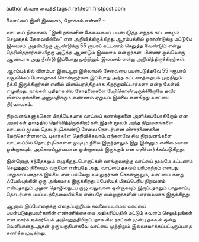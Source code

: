 author:ஸ்வரா வைத்தீ
tags:1
ref:tech.firstpost.com

#வாட்ஸப் இனி இலவசம், நோக்கம் என்ன? -

வாட்ஸப் நிர்வாகம் ‘’இனி தங்களின் சேவையைப் பயன்படுத்த எந்தக் கட்டணமும் செலுத்தத் தேவையில்லை” என அறிவித்திருக்கிறது.ஆரம்பத்தில் ஓராண்டுக்கு  மட்டுமே இலவசம் அதன்பிறகு ஆண்டுக்கு 55 ரூபாய் கட்டணம் செலுத்த வேண்டும் என்று தெரிவித்தார்கள்.பிறகு  அடுத்த ஆண்டும் இலவசம்  என்றார்கள். பின்னர்  ஒவ்வொரு ஆண்டாக அது நீண்டு இப்போது முற்றிலும் இலவசம் என்று அறிவித்திருக்கிறார்கள்.

ஆரம்பத்தில் விளம்பர இடையூறு இல்லாமல் சேவையை பயன்படுத்தவே 55 -ரூபாய் வசூலிக்கப் போவதாகச் சொன்னார்கள்.இப்போது அந்த கட்டணத்தையும் முற்றிலும் நீக்கி இருக்கிறார்கள் எனில் விளம்பரத்திற்காக திறந்துவிட்டார்களா என்ற கேள்வி எழுகிறது. நாங்கள் புதிதாக சில சோதனைகளை மேற்கொண்டிருக்கிறோமே தவிர விளம்பரங்களை அனுமதிக்கும் எண்ணம் ஏதுவும் இல்லை என்கிறது வாட்ஸப் நிர்வாவகம்.

நிறுவனங்களுக்கென பிரத்யேகமாக வாட்ஸப் கணக்குகளை அளிக்கப்போகிறோம் என அவர்கள் தளத்தில் தெரிவித்திருக்கிறார்கள்.இதன் மூலம் அந்த நிறுவனங்களை வாட்ஸப் மூலம் தொடர்புகொண்டு சேவை தொடர்பான விசாரணைகளை மேற்கொள்ளலாம், புகார்களை தெரிவிக்கலாம்.ஏற்கனவே சில நிறுவனங்களை வாட்ஸப்பில் தொடர்புகொள்ள முடியும் நிலை இருந்தாலும் இது இன்னும் எளிமையான ஒன்றாகவும், அதிகாரப்பூர்வமான ஒன்றாகவும் இருக்கும் என எதிர்பார்க்கப்படுகிறது.

இன்னொரு சந்தேகமும் எழுகிறது.பொருட்கள் வாங்குவதற்கு வாட்ஸப் மூலமே கட்டணம் செலுத்தும் நிலையும் வருமோ என்பதே அது. வாட்ஸப் தகவல் பரிமாற்றம் என்பது பாதுகாப்பனதாக இல்லை என பல்வேறு வல்லுநர்கள் சொன்னாலும், வாட்ஸப்பானது ஃபேஸ்புக்கின் ஒரு அங்கமாக இருக்கிறது.ஃபேஸ்புக் மிகப்பெரிய நிறுவனம் என்பதாலும் அதன் தொழில்நுட்ப குழு வலுவான ஒன்றாகவும் இருப்பதாலும் பாதுகாப்பு தொடர்பாக பயப்படத்தேவையில்லை என்பதே வல்லுநர்களின் பார்வையாக இருக்கிறது.

ஆனால் இப்போதைக்கு எதைப்பற்றியும் கவலைப்படாமல் வாட்ஸப் பயன்படுத்துபவர்களின் எண்ணிக்கையை அதிகரிப்பதில் மட்டும் கவனம் செலுத்துங்கள் என மார்க் ஜக்கர்பெக் அறிவுறுத்தியிருப்பதாக சில நாட்கள் முன்பு தகவல் ஒன்று வெளியானது.அதன் ஒரு பகுதியாகவே வாட்ஸப் முற்றிலும் இலவசமாக்கப்பட்டிருப்பதை கணிக்க முடிகிறது.
